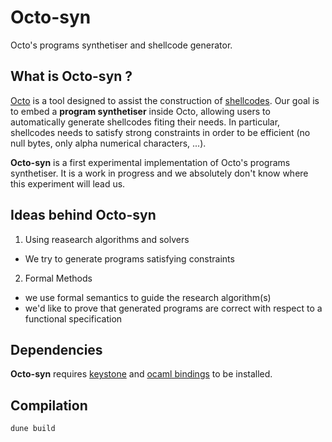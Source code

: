 # Octo-syn

Octo's programs synthetiser and shellcode generator.

## What is Octo-syn ?

[Octo](https://github.com/codeanonorg/Octo) is a tool designed to assist the construction of [shellcodes](https://www.wikiwand.com/en/Shellcode).
Our goal is to embed a **program synthetiser** inside Octo, allowing users to automatically generate shellcodes fiting their needs.
In particular, shellcodes needs to satisfy strong constraints in order to be efficient (no null bytes, only alpha numerical characters, ...).

**Octo-syn** is a first experimental implementation of Octo's programs synthetiser. It is a work in progress and we absolutely don't know where this experiment will lead us.

## Ideas behind Octo-syn

1. Using reasearch algorithms and solvers
  + We try to generate programs satisfying constraints
2. Formal Methods
  + we use formal semantics to guide the research algorithm(s)
  + we'd like to prove that generated programs are correct with respect to a functional specification


## Dependencies

**Octo-syn** requires [keystone](https://github.com/keystone-engine/keystone) and [ocaml bindings](https://github.com/keystone-engine/keystone/tree/master/bindings/ocaml) to be installed.

## Compilation

```
dune build
```